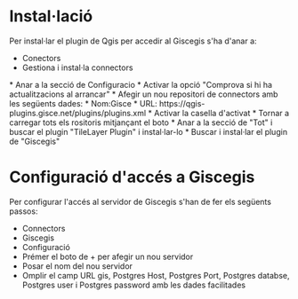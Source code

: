 # Instal·lació
Per instal·lar el plugin de Qgis per accedir al Giscegis s'ha d'anar a:
* Conectors
* Gestiona i instal·la connectors
<Imagte aqui>
* Anar a la secció de Configuracio
* Activar la opció "Comprova si hi ha actualitzacions al arrancar"
* Afegir un nou repositori de connectors amb les següents dades:
  * Nom:Gisce
  * URL: https://qgis-plugins.gisce.net/plugins/plugins.xml
  * Activar la casella d'activat
* Tornar a carregar tots els rositoris mitjançant el boto
* Anar a la secció de "Tot" i buscar el plugin "TileLayer Plugin" i instal·lar-lo
* Buscar i instal·lar el plugin de "Giscegis"

# Configuració d'accés a Giscegis
Per configurar l'accés al servidor de Giscegis s'han de fer els següents passos:
* Connectors
* Giscegis
* Configuració
* Prémer el boto de + per afegir un nou servidor
* Posar el nom del nou servidor
* Omplir el camp URL gis, Postgres Host, Postgres Port, Postgres databse, Postgres user i Postgres password amb les dades facilitades
